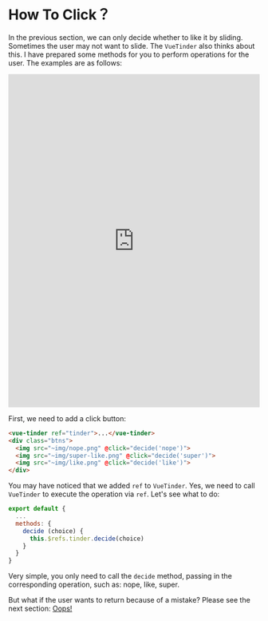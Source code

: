 # How To Click？

In the previous section, we can only decide whether to like it by sliding. Sometimes the user may not want to slide. The `VueTinder` also thinks about this. I have prepared some methods for you to perform operations for the user. The examples are as follows:

<iframe width="100%" height="667" src="https://codesandbox.io/embed/vue-tinder-how-to-click-k03bo" allowpaymentrequest allowfullscreen="allowfullscreen" frameborder="0"></iframe>

First, we need to add a click button:

``` html
<vue-tinder ref="tinder">...</vue-tinder>
<div class="btns">
  <img src="~img/nope.png" @click="decide('nope')">
  <img src="~img/super-like.png" @click="decide('super')">
  <img src="~img/like.png" @click="decide('like')">
</div>
```

You may have noticed that we added `ref` to `VueTinder`. Yes, we need to call `VueTinder` to execute the operation via `ref`. Let's see what to do:

``` js
export default {
  ...
  methods: {
    decide (choice) {
      this.$refs.tinder.decide(choice)
    }
  }
}
```

Very simple, you only need to call the `decide` method, passing in the corresponding operation, such as: nope, like, super.

But what if the user wants to return because of a mistake? Please see the next section: [Oops!](/guide/oops)
